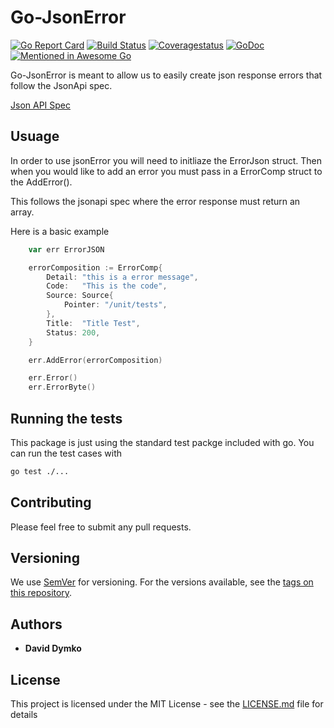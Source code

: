 # Go-JsonError
[![Go Report Card](https://goreportcard.com/badge/github.com/ddymko/go-jsonerror)](https://goreportcard.com/report/github.com/ddymko/go-jsonerror) [![Build Status](https://travis-ci.org/ddymko/go-jsonerror.svg?branch=master)](https://travis-ci.org/ddymko/go-jsonerror) [![Coveragestatus](https://codecov.io/gh/ddymko/go-jsonerror/branch/master/graph/badge.svg)](https://codecov.io/github/ddymko/go-jsonerror?branch=master)
[![GoDoc](https://godoc.org/github.com/ddymko/go-jsonerror?status.svg)](https://godoc.org/github.com/ddymko/go-jsonerror)
[![Mentioned in Awesome Go](https://awesome.re/mentioned-badge.svg)](https://github.com/avelino/awesome-go)  

Go-JsonError is meant to allow us to easily create json response errors that follow the JsonApi spec.

[Json API Spec](https://jsonapi.org/format/#errors)

## Usuage

In order to use jsonError you will need to initliaze the ErrorJson struct. Then when you would like to add an error you must pass in a ErrorComp struct to the AddError().

This follows the jsonapi spec where the error response must return an array.

Here is a basic example

``` go
	var err ErrorJSON

	errorComposition := ErrorComp{
		Detail: "this is a error message",
		Code:   "This is the code",
		Source: Source{
			Pointer: "/unit/tests",
		},
		Title:  "Title Test",
		Status: 200,
	}

	err.AddError(errorComposition)

	err.Error()
	err.ErrorByte()
```



## Running the tests

This package is just using the standard test packge included with go. You can run the test cases with

``` sh
go test ./...
```


## Contributing

Please feel free to submit any pull requests.

## Versioning

We use [SemVer](http://semver.org/) for versioning. For the versions available, see the [tags on this repository](https://github.com/ddymko/go-jsonerror/tags).

## Authors

* **David Dymko**


## License

This project is licensed under the MIT License - see the [LICENSE.md](LICENSE.md) file for details

